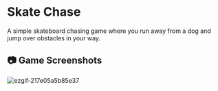 # Skate Chase

A simple skateboard chasing game where you run away from a dog and jump over obstacles in your way. 

## 📷 Game Screenshots

![ezgif-217e05a5b85e37](https://github.com/user-attachments/assets/7dcb805f-d131-4cca-b9b9-d9c16d0c59fc)
